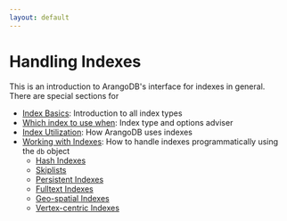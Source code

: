 ```yaml
---
layout: default
---
```

Handling Indexes
================

This is an introduction to ArangoDB's interface for indexes in general.  
There are special sections for 

- [Index Basics](indexing-indexbasics.html): Introduction to all index types
- [Which index to use when](indexing-whichindex.html): Index type and options adviser
- [Index Utilization](indexing-indexutilization.html): How ArangoDB uses indexes
- [Working with Indexes](indexing-workingwithindexes.html): How to handle indexes
  programmatically using the `db` object
  - [Hash Indexes](indexing-hash.html)
  - [Skiplists](indexing-skiplist.html)
  - [Persistent Indexes](indexing-persistent.html)
  - [Fulltext Indexes](indexing-fulltext.html)
  - [Geo-spatial Indexes](indexing-geo.html)
  - [Vertex-centric Indexes](indexing-vertexcentric.html)
